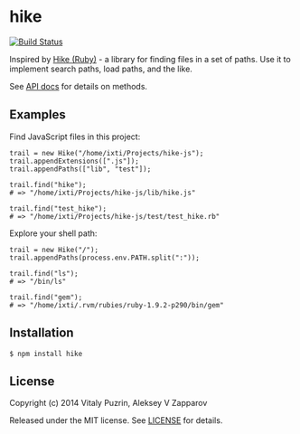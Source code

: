 hike
====

[![Build Status](https://travis-ci.org/nodeca/hike-js.png?branch=master)](https://travis-ci.org/nodeca/hike-js)

Inspired by [Hike (Ruby)][hike-rb] - a library for finding files in a set
of paths. Use it to implement search paths, load paths, and the like.

See [API docs][apidoc] for details on methods.


Examples
--------

Find JavaScript files in this project:

    trail = new Hike("/home/ixti/Projects/hike-js");
    trail.appendExtensions([".js"]);
    trail.appendPaths(["lib", "test"]);

    trail.find("hike");
    # => "/home/ixti/Projects/hike-js/lib/hike.js"

    trail.find("test_hike");
    # => "/home/ixti/Projects/hike-js/test/test_hike.rb"

Explore your shell path:

    trail = new Hike("/");
    trail.appendPaths(process.env.PATH.split(":"));

    trail.find("ls");
    # => "/bin/ls"

    trail.find("gem");
    # => "/home/ixti/.rvm/rubies/ruby-1.9.2-p290/bin/gem"


Installation
------------

    $ npm install hike


License
-------

Copyright (c) 2014 Vitaly Puzrin, Aleksey V Zapparov

Released under the MIT license. See [LICENSE][license] for details.


[hike-rb]:  https://github.com/sstephenson/hike/
[apidoc]:   http://nodeca.github.com/hike-js/
[license]:  https://raw.github.com/nodeca/hike-js/master/LICENSE
